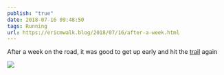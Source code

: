 ```yaml
---
publish: "true"
date: 2018-07-16 09:48:50
tags: Running
url: https://ericmwalk.blog/2018/07/16/after-a-week.html
---
```


After a week on the road, it was good to get up early and hit the [trail](https://www.strava.com/activities/1706155439) again

![](https://ericmwalk.blog/uploads/2022/284479dca9.jpg)